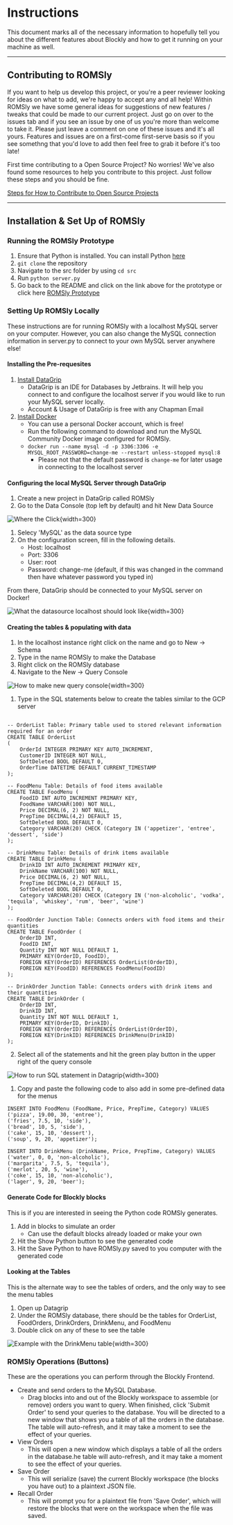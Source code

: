 # Instructions

This document marks all of the necessary information to hopefully tell you about the different features about Blockly and how to get it running on your machine as well.

---

## Contributing to ROMSly

If you want to help us develop this project, or you're a peer reviewer looking for ideas on what to add, we're happy to accept any and all help! Within ROMSly we have some general ideas for suggestions of new features / tweaks that could be made to our current project. Just go on over to the issues tab and if you see an issue by one of us you're more than welcome to take it. Please just leave a comment on one of these issues and it's all yours. Features and issues are on a first-come first-serve basis so if you see somethng that you'd love to add then feel free to grab it before it's too late!

First time contributing to a Open Source Project? No worries! We've also found some resources to help you contribute to this project. Just follow these steps and you should be fine.

[Steps for How to Contribute to Open Source Projects](https://dev.to/codesphere/how-to-start-contributing-to-open-source-projects-on-github-534n)

---

## Installation & Set Up of ROMSly

### Running the ROMSly Prototype

1. Ensure that Python is installed. You can install Python [here](https://www.python.org/downloads/)
2. `git clone` the repository
3. Navigate to the src folder by using `cd src`
4. Run ```python server.py```
5. Go back to the README and click on the link above for the prototype or click here [ROMSly Prototype](http://127.0.0.1:5000)

### Setting Up ROMSly Locally

These instructions are for running ROMSly with a localhost MySQL server on your computer. However, you can also change the MySQL connection information in server.py to connect to your own MySQL server anywhere else!

#### Installing the Pre-requesites

1. [Install DataGrip](https://www.jetbrains.com/datagrip/download/)
    - DataGrip is an IDE for Databases by Jetbrains. It will help you connect to and configure the localhost server if you would like to run your MySQL server locally.
    - Account & Usage of DataGrip is free with any Chapman Email
2. [Install Docker](https://docs.docker.com/get-docker/)
    - You can use a personal Docker account, which is free!
    - Run the following command to download and run the MySQL Community Docker image configured for ROMSly.
    - `docker run --name mysql -d -p 3306:3306 -e MYSQL_ROOT_PASSWORD=change-me --restart unless-stopped mysql:8`
      - Please not that the default password is `change-me` for later usage in connecting to the localhost server

#### Configuring the local MySQL Server through DataGrip

1. Create a new project in DataGrip called ROMSly
2. Go to the Data Console (top left by default) and hit New Data Source


![Where the Click](https://github.com/ddinh0411/ROMSly/blob/main/docs/img/Screen%20Shot%202023-12-10%20at%201.11.52%20PM.png){width=300}

1. Selecy 'MySQL' as the data source type
2. On the configuration screen, fill in the following details. 
    - Host: localhost
    - Port: 3306
    - User: root
    - Password: change-me (default, if this was changed in the command then have whatever password you typed in)

From there, DataGrip should be connected to your MySQL server on Docker!

![What the datasource localhost should look like](https://github.com/ddinh0411/ROMSly/blob/main/docs/img/localhost_db.png){width=300}


#### Creating the tables & populating with data

1. In the localhost instance right click on the name and go to New -> Schema
2. Type in the name ROMSly to make the Database
3. Right click on the ROMSly database
4. Navigate to the New -> Query Console

![How to make new query console](https://github.com/ddinh0411/ROMSly/blob/main/docs/img/query_console.png){width=300}

1. Type in the SQL statements below to create the tables similar to the GCP server
```mysql

-- OrderList Table: Primary table used to stored relevant information required for an order
CREATE TABLE OrderList
(
    OrderId INTEGER PRIMARY KEY AUTO_INCREMENT,
    CustomerID INTEGER NOT NULL,
    SoftDeleted BOOL DEFAULT 0,
    OrderTime DATETIME DEFAULT CURRENT_TIMESTAMP
);

-- FoodMenu Table: Details of food items available
CREATE TABLE FoodMenu (
    FoodID INT AUTO_INCREMENT PRIMARY KEY,
    FoodName VARCHAR(100) NOT NULL,
    Price DECIMAL(6, 2) NOT NULL,
    PrepTime DECIMAL(4,2) DEFAULT 15,
    SoftDeleted BOOL DEFAULT 0,
    Category VARCHAR(20) CHECK (Category IN ('appetizer', 'entree', 'dessert', 'side')
);

-- DrinkMenu Table: Details of drink items available
CREATE TABLE DrinkMenu (
    DrinkID INT AUTO_INCREMENT PRIMARY KEY,
    DrinkName VARCHAR(100) NOT NULL,
    Price DECIMAL(6, 2) NOT NULL,
    PrepTime DECIMAL(4,2) DEFAULT 15,
    SoftDeleted BOOL DEFAULT 0,
    Category VARCHAR(20) CHECK (Category IN ('non-alcoholic', 'vodka', 'tequila', 'whiskey', 'rum', 'beer', 'wine')
);

-- FoodOrder Junction Table: Connects orders with food items and their quantities
CREATE TABLE FoodOrder (
    OrderID INT,
    FoodID INT,
    Quantity INT NOT NULL DEFAULT 1,
    PRIMARY KEY(OrderID, FoodID),
    FOREIGN KEY(OrderID) REFERENCES OrderList(OrderID),
    FOREIGN KEY(FoodID) REFERENCES FoodMenu(FoodID)
);

-- DrinkOrder Junction Table: Connects orders with drink items and their quantities
CREATE TABLE DrinkOrder (
    OrderID INT,
    DrinkID INT,
    Quantity INT NOT NULL DEFAULT 1,
    PRIMARY KEY(OrderID, DrinkID),
    FOREIGN KEY(OrderID) REFERENCES OrderList(OrderID),
    FOREIGN KEY(DrinkID) REFERENCES DrinkMenu(DrinkID)
);
```
2. Select all of the statements and hit the green play button in the upper right of the query console

![How to run SQL statement in Datagrip](https://github.com/ddinh0411/ROMSly/blob/main/docs/img/run_query.png){width=300}

1. Copy and paste the following code to also add in some pre-defined data for the menus
```mysql
INSERT INTO FoodMenu (FoodName, Price, PrepTime, Category) VALUES
('pizza', 19.00, 30, 'entree'),
('fries', 7.5, 10, 'side'),
('bread', 10, 5, 'side'),
('cake', 15, 10, 'dessert'),
('soup', 9, 20, 'appetizer');

INSERT INTO DrinkMenu (DrinkName, Price, PrepTime, Category) VALUES
('water', 0, 0, 'non-alcoholic'),
('margarita', 7.5, 5, 'tequila'),
('merlot', 20, 5, 'wine'),
('coke', 15, 10, 'non-alcoholic'),
('lager', 9, 20, 'beer');
```

#### Generate Code for Blockly blocks

This is if you are interested in seeing the Python code ROMSly generates.

1. Add in blocks to simulate an order
    - Can use the default blocks already loaded or make your own
2. Hit the Show Python button to see the generated code
3. Hit the Save Python to have ROMSly.py saved to you computer with the generated code

#### Looking at the Tables

This is the alternate way to see the tables of orders, and the only way to see the menu tables

1. Open up Datagrip
2. Under the ROMSly database, there should be the tables for OrderList, FoodOrders, DrinkOrders, DrinkMenu, and FoodMenu
3. Double click on any of these to see the table

![Example with the DrinkMenu table](https://github.com/ddinh0411/ROMSly/blob/main/docs/img/test_table.png){width=300}

### ROMSly Operations (Buttons)

These are the operations you can perform through the Blockly Frontend.

- Create and send orders to the MySQL Database.
    - Drag blocks into and out of the Blockly workspace to assemble (or remove) orders you want to query. When finished, click 'Submit Order' to send your queries to the database. You will be directed to a new window that shows you a table of all the orders in the database. The table will auto-refresh, and it may take a moment to see the effect of your queries.
- View Orders
    - This will open a new window which displays a table of all the orders in the database.he table will auto-refresh, and it may take a moment to see the effect of your queries.
- Save Order
    - This will serialize (save) the current Blockly workspace (the blocks you have out) to a plaintext JSON file. 
- Recall Order
    - This will prompt you for a plaintext file from 'Save Order', which will restore the blocks that were on the workspace when the file was saved.

